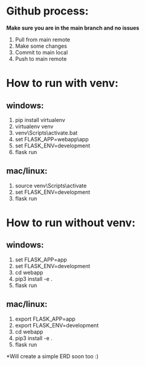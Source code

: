 # Github process:

**Make sure you are in the main branch and no issues**
1. Pull from main remote
2. Make some changes
3. Commit to main local
4. Push to main remote

# How to run with venv:

## windows:

1. pip install virtualenv
2. virtualenv venv
3. venv\Scripts\activate.bat 
4. set FLASK_APP=webapp\app
5. set FLASK_ENV=development
6. flask run
   
## mac/linux:

1. source venv\Scripts\activate
2. set FLASK_ENV=development
3. flask run


# How to run without venv:

## windows:
1. set FLASK_APP=app
2. set FLASK_ENV=development
3. cd webapp 
4. pip3 install -e .
5. flask run

## mac/linux:
1. export FLASK_APP=app
2. export FLASK_ENV=development
3. cd webapp 
4. pip3 install -e .
5. flask run


*Will create a simple ERD soon too :)
